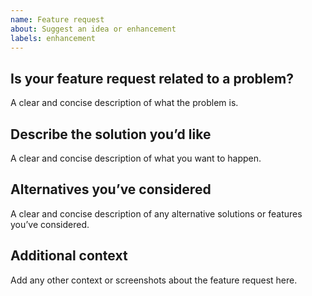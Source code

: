 ```yaml
---
name: Feature request
about: Suggest an idea or enhancement
labels: enhancement
---
```


## Is your feature request related to a problem?
A clear and concise description of what the problem is.

## Describe the solution you’d like
 A clear and concise description of what you want to happen. 

## Alternatives you’ve considered
A clear and concise description of any alternative solutions or features you’ve considered.

## Additional context
Add any other context or screenshots about the feature request here.
